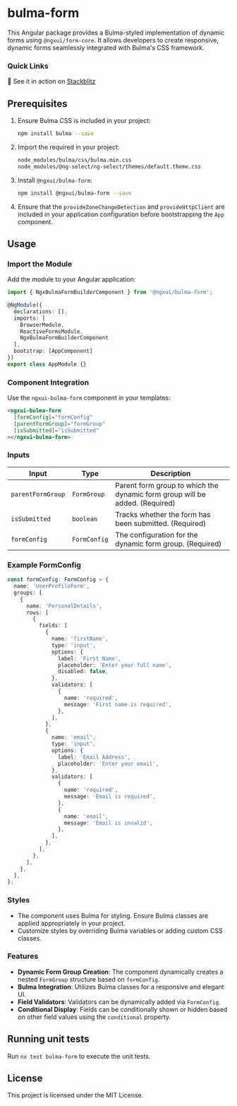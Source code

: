 # bulma-form

This Angular package provides a Bulma-styled implementation of dynamic forms using `@ngxui/form-core`. It allows developers to create responsive, dynamic forms seamlessly integrated with Bulma's CSS framework.

### Quick Links

🚀 See it in action on [Stackblitz](https://stackblitz.com/edit/ngxui-bulma-form)


## Prerequisites

1. Ensure Bulma CSS is included in your project:
   ```bash
   npm install bulma --save
   ```
   
2. Import the required in your project:
      ```bash
      node_modules/bulma/css/bulma.min.css
      node_modules/@ng-select/ng-select/themes/default.theme.css
   ```

3. Install `@ngxui/bulma-form`:
   ```bash
   npm install @ngxui/bulma-form --save
   ```
   
4. Ensure  that the `provideZoneChangeDetection` and `provideHttpClient` are included in your application configuration before bootstrapping the `App` component.



## Usage

### Import the Module

Add the module to your Angular application:
```typescript
import { NgxBulmaFormBuilderComponent } from '@ngxui/bulma-form';

@NgModule({
  declarations: [],
  imports: [
    BrowserModule,
    ReactiveFormsModule,
    NgxBulmaFormBuilderComponent
  ],
  bootstrap: [AppComponent]
})
export class AppModule {}
```

### Component Integration

Use the `ngxui-bulma-form` component in your templates:
```html
<ngxui-bulma-form
  [formConfig]="formConfig"
  [parentFormGroup]="formGroup"
  [isSubmitted]="isSubmitted"
></ngxui-bulma-form>
```

### Inputs

| Input             | Type         | Description                                                                 |
|-------------------|--------------|-----------------------------------------------------------------------------|
| `parentFormGroup` | `FormGroup`  | Parent form group to which the dynamic form group will be added. (Required) |
| `isSubmitted`     | `boolean`    | Tracks whether the form has been submitted. (Required)                      |
| `formConfig`      | `FormConfig` | The configuration for the dynamic form group. (Required)                    |

### Example FormConfig

```typescript
const formConfig: FormConfig = {
  name: 'UserProfileForm',
  groups: [
    {
      name: 'PersonalDetails',
      rows: [
        {
          fields: [
            {
              name: 'firstName',
              type: 'input',
              options: {
                label: 'First Name',
                placeholder: 'Enter your full name',
                disabled: false,
              },
              validators: [
                {
                  name: 'required',
                  message: 'First name is required',
                },
              ],
            },
            {
              name: 'email',
              type: 'input',
              options: {
                label: 'Email Address',
                placeholder: 'Enter your email',
              },
              validators: [
                {
                  name: 'required',
                  message: 'Email is required',
                },
                {
                  name: 'email',
                  message: 'Email is invalid',
                },
              ],
            },
          ],
        },
      ],
    },
  ],
};
```

### Styles
- The component uses Bulma for styling. Ensure Bulma classes are applied appropriately in your project.
- Customize styles by overriding Bulma variables or adding custom CSS classes.

### Features
- **Dynamic Form Group Creation**: The component dynamically creates a nested `FormGroup` structure based on `formConfig`.
- **Bulma Integration**: Utilizes Bulma classes for a responsive and elegant UI.
- **Field Validators**: Validators can be dynamically added via `FormConfig`.
- **Conditional Display**: Fields can be conditionally shown or hidden based on other field values using the `conditional` property.



## Running unit tests

Run `nx test bulma-form` to execute the unit tests.


## License
This project is licensed under the MIT License.

